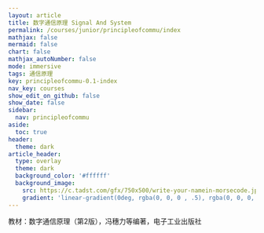 ```yaml
---
layout: article
title: 数字通信原理 Signal And System
permalink: /courses/junior/principleofcommu/index
mathjax: false
mermaid: false
chart: false
mathjax_autoNumber: false
mode: immersive
tags: 通信原理
key: principleofcommu-0.1-index
nav_key: courses
show_edit_on_github: false
show_date: false
sidebar:
  nav: principleofcommu
aside:
  toc: true
header:
  theme: dark
article_header:
  type: overlay
  theme: dark
  background_color: '#ffffff'
  background_image:
    src: https://c.tadst.com/gfx/750x500/write-your-namein-morsecode.jpg
    gradient: 'linear-gradient(0deg, rgba(0, 0, 0 , .5), rgba(0, 0, 0, .5))'
---
```


教材：数字通信原理（第2版），冯穗力等编著，电子工业出版社

